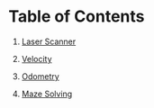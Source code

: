 # Table of Contents

1. [Laser Scanner](https://github.com/wildenali/ROS_Turlebot3_Simulation/tree/master/turtlebot3_wilden/src/A_LaserScanner)

2. [Velocity](https://github.com/wildenali/ROS_Turlebot3_Simulation/tree/master/turtlebot3_wilden/src/B_Velocity)

3. [Odometry](https://github.com/wildenali/ROS_Turlebot3_Simulation/tree/master/turtlebot3_wilden/src/C_Odometry)

4. [Maze Solving](https://github.com/wildenali/ROS_Turlebot3_Simulation/tree/master/turtlebot3_wilden/src/D_MazeSolving)

